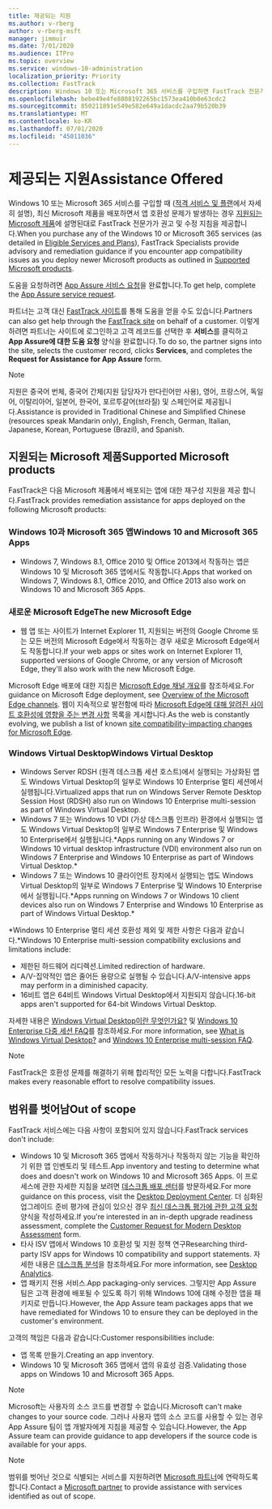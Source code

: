 ```yaml
---
title: 제공되는 지원
ms.author: v-rberg
author: v-rberg-msft
manager: jimmuir
ms.date: 7/01/2020
ms.audience: ITPro
ms.topic: overview
ms.service: windows-10-administration
localization_priority: Priority
ms.collection: FastTrack
description: Windows 10 또는 Microsoft 365 서비스를 구입하면 FastTrack 전문가가 Windows 10 및 Microsoft 365 앱을 배포하고 추가 비용 없이(적격 구독을 사용할 경우) 최신 상태로 유지하기 위한 권고 및 수정 지침을 제공합니다.
ms.openlocfilehash: bebe49e4fe8808192265bc1573ea410b0e63cdc2
ms.sourcegitcommit: 850211891e549e582e649a1dacdc2aa79b520b39
ms.translationtype: MT
ms.contentlocale: ko-KR
ms.lasthandoff: 07/01/2020
ms.locfileid: "45011036"
---
```

# <a name="assistance-offered"></a><span data-ttu-id="2c3e1-103">제공되는 지원</span><span class="sxs-lookup"><span data-stu-id="2c3e1-103">Assistance Offered</span></span>  

<span data-ttu-id="2c3e1-104">Windows 10 또는 Microsoft 365 서비스를 구입할 때 ([적격 서비스 및 플랜](M365-eligible-services-and-plans.md)에서 자세히 설명), 최신 Microsoft 제품을 배포하면서 앱 호환성 문제가 발생하는 경우 [지원되는 Microsoft 제품](#supported-microsoft-products)에 설명된대로 FastTrack 전문가가 권고 및 수정 지침을 제공합니다.</span><span class="sxs-lookup"><span data-stu-id="2c3e1-104">When you purchase any of the Windows 10 or Microsoft 365 services (as detailed in [Eligible Services and Plans](M365-eligible-services-and-plans.md)), FastTrack Specialists provide advisory and remediation guidance if you encounter app compatibility issues as you deploy newer Microsoft products as outlined in [Supported Microsoft products](#supported-microsoft-products).</span></span>

<span data-ttu-id="2c3e1-105">도움을 요청하려면 [App Assure 서비스 요청](https://go.microsoft.com/fwlink/?linkid=2022721)을 완료합니다.</span><span class="sxs-lookup"><span data-stu-id="2c3e1-105">To get help, complete the [App Assure service request](https://go.microsoft.com/fwlink/?linkid=2022721).</span></span>

<span data-ttu-id="2c3e1-106">파트너는 고객 대신 [FastTrack 사이트](https://go.microsoft.com/fwlink/?linkid=780698)를 통해 도움을 얻을 수도 있습니다.</span><span class="sxs-lookup"><span data-stu-id="2c3e1-106">Partners can also get help through the [FastTrack site](https://go.microsoft.com/fwlink/?linkid=780698) on behalf of a customer.</span></span> <span data-ttu-id="2c3e1-107">이렇게 하려면 파트너는 사이트에 로그인하고 고객 레코드를 선택한 후 **서비스**를 클릭하고 **App Assure에 대한 도움 요청** 양식을 완료합니다.</span><span class="sxs-lookup"><span data-stu-id="2c3e1-107">To do so, the partner signs into the site, selects the customer record, clicks **Services**, and completes the **Request for Assistance for App Assure** form.</span></span>

> [!NOTE]
> <span data-ttu-id="2c3e1-108">지원은 중국어 번체, 중국어 간체(지원 담당자가 만다린어만 사용), 영어, 프랑스어, 독일어, 이탈리아어, 일본어, 한국어, 포르투갈어(브라질) 및 스페인어로 제공됩니다.</span><span class="sxs-lookup"><span data-stu-id="2c3e1-108">Assistance is provided in Traditional Chinese and Simplified Chinese (resources speak Mandarin only), English, French, German, Italian, Japanese, Korean, Portuguese (Brazil), and Spanish.</span></span> 

## <a name="supported-microsoft-products"></a><span data-ttu-id="2c3e1-109">지원되는 Microsoft 제품</span><span class="sxs-lookup"><span data-stu-id="2c3e1-109">Supported Microsoft products</span></span>

<span data-ttu-id="2c3e1-110">FastTrack은 다음 Microsoft 제품에서 배포되는 앱에 대한 재구성 지원을 제공 합니다.</span><span class="sxs-lookup"><span data-stu-id="2c3e1-110">FastTrack provides remediation assistance for apps deployed on the following Microsoft products:</span></span>

### <a name="windows-10-and-microsoft-365-apps"></a><span data-ttu-id="2c3e1-111">Windows 10과 Microsoft 365 앱</span><span class="sxs-lookup"><span data-stu-id="2c3e1-111">Windows 10 and Microsoft 365 Apps</span></span>

- <span data-ttu-id="2c3e1-112">Windows 7, Windows 8.1, Office 2010 및 Office 2013에서 작동하는 앱은 Windows 10 및 Microsoft 365 앱에서도 작동합니다.</span><span class="sxs-lookup"><span data-stu-id="2c3e1-112">Apps that worked on Windows 7, Windows 8.1, Office 2010, and Office 2013 also work on Windows 10 and Microsoft 365 Apps.</span></span>

### <a name="the-new-microsoft-edge"></a><span data-ttu-id="2c3e1-113">새로운 Microsoft Edge</span><span class="sxs-lookup"><span data-stu-id="2c3e1-113">The new Microsoft Edge</span></span>

- <span data-ttu-id="2c3e1-114">웹 앱 또는 사이트가 Internet Explorer 11, 지원되는 버전의 Google Chrome 또는 모든 버전의 Microsoft Edge에서 작동하는 경우 새로운 Microsoft Edge에서도 작동합니다.</span><span class="sxs-lookup"><span data-stu-id="2c3e1-114">If your web apps or sites work on Internet Explorer 11, supported versions of Google Chrome, or any version of Microsoft Edge, they'll also work with the new Microsoft Edge.</span></span>

<span data-ttu-id="2c3e1-115">Microsoft Edge 배포에 대한 지침은 [Microsoft Edge 채널 개요](https://docs.microsoft.com/DeployEdge/microsoft-edge-channels)를 참조하세요.</span><span class="sxs-lookup"><span data-stu-id="2c3e1-115">For guidance on Microsoft Edge deployment, see [Overview of the Microsoft Edge channels](https://docs.microsoft.com/DeployEdge/microsoft-edge-channels).</span></span> <span data-ttu-id="2c3e1-116">웹이 지속적으로 발전함에 따라 [Microsoft Edge에 대해 알려진 사이트 호환성에 영향을 주는 변경 사항](https://docs.microsoft.com/microsoft-edge/web-platform/site-impacting-changes) 목록을 게시합니다.</span><span class="sxs-lookup"><span data-stu-id="2c3e1-116">As the web is constantly evolving, we publish a list of known [site compatibility-impacting changes for Microsoft Edge](https://docs.microsoft.com/microsoft-edge/web-platform/site-impacting-changes).</span></span>

### <a name="windows-virtual-desktop"></a><span data-ttu-id="2c3e1-117">Windows Virtual Desktop</span><span class="sxs-lookup"><span data-stu-id="2c3e1-117">Windows Virtual Desktop</span></span>

- <span data-ttu-id="2c3e1-118">Windows Server RDSH (원격 데스크톱 세션 호스트)에서 실행되는 가상화된 앱도 Windows Virtual Desktop의 일부로 Windows 10 Enterprise 멀티 세션에서 실행됩니다.</span><span class="sxs-lookup"><span data-stu-id="2c3e1-118">Virtualized apps that run on Windows Server Remote Desktop Session Host (RDSH) also run on Windows 10 Enterprise multi-session as part of Windows Virtual Desktop.</span></span>
- <span data-ttu-id="2c3e1-119">Windows 7 또는 Windows 10 VDI (가상 데스크톱 인프라) 환경에서 실행되는 앱도 Windows Virtual Desktop의 일부로 Windows 7 Enterprise 및 Windows 10 Enterprise에서 실행됩니다.\*</span><span class="sxs-lookup"><span data-stu-id="2c3e1-119">Apps running on any Windows 7 or Windows 10 virtual desktop infrastructure (VDI) environment also run on Windows 7 Enterprise and Windows 10 Enterprise as part of Windows Virtual Desktop.\*</span></span>
- <span data-ttu-id="2c3e1-120">Windows 7 또는 Windows 10 클라이언트 장치에서 실행되는 앱도 Windows Virtual Desktop의 일부로 Windows 7 Enterprise 및 Windows 10 Enterprise에서 실행됩니다.\*</span><span class="sxs-lookup"><span data-stu-id="2c3e1-120">Apps running on Windows 7 or Windows 10 client devices also run on Windows 7 Enterprise and Windows 10 Enterprise as part of Windows Virtual Desktop.\*</span></span>

<span data-ttu-id="2c3e1-121">\*Windows 10 Enterprise 멀티 세션 호환성 제외 및 제한 사항은 다음과 같습니다.</span><span class="sxs-lookup"><span data-stu-id="2c3e1-121">\*Windows 10 Enterprise multi-session compatibility exclusions and limitations include:</span></span>
- <span data-ttu-id="2c3e1-122">제한된 하드웨어 리디렉션.</span><span class="sxs-lookup"><span data-stu-id="2c3e1-122">Limited redirection of hardware.</span></span>
- <span data-ttu-id="2c3e1-123">A/V-집약적인 앱은 줄어든 용량으로 실행될 수 있습니다.</span><span class="sxs-lookup"><span data-stu-id="2c3e1-123">A/V-intensive apps may perform in a diminished capacity.</span></span>
- <span data-ttu-id="2c3e1-124">16비트 앱은 64비트 Windows Virtual Desktop에서 지원되지 않습니다.</span><span class="sxs-lookup"><span data-stu-id="2c3e1-124">16-bit apps aren't supported for 64-bit Windows Virtual Desktop.</span></span>

<span data-ttu-id="2c3e1-125">자세한 내용은 [Windows Virtual Desktop이란 무엇인가요?](https://docs.microsoft.com/azure/virtual-desktop/overview) 및 [Windows 10 Enterprise 다중 세션 FAQ](https://docs.microsoft.com/azure/virtual-desktop/windows-10-multisession-faq)를 참조하세요.</span><span class="sxs-lookup"><span data-stu-id="2c3e1-125">For more information, see [What is Windows Virtual Desktop?](https://docs.microsoft.com/azure/virtual-desktop/overview) and [Windows 10 Enterprise multi-session FAQ](https://docs.microsoft.com/azure/virtual-desktop/windows-10-multisession-faq).</span></span>

> [!NOTE]
> <span data-ttu-id="2c3e1-126">FastTrack은 호환성 문제를 해결하기 위해 합리적인 모든 노력을 다합니다.</span><span class="sxs-lookup"><span data-stu-id="2c3e1-126">FastTrack makes every reasonable effort to resolve compatibility issues.</span></span> 

## <a name="out-of-scope"></a><span data-ttu-id="2c3e1-127">범위를 벗어남</span><span class="sxs-lookup"><span data-stu-id="2c3e1-127">Out of scope</span></span>

<span data-ttu-id="2c3e1-128">FastTrack 서비스에는 다음 사항이 포함되어 있지 않습니다.</span><span class="sxs-lookup"><span data-stu-id="2c3e1-128">FastTrack services don't include:</span></span>
- <span data-ttu-id="2c3e1-129">Windows 10 및 Microsoft 365 앱에서 작동하거나 작동하지 않는 기능을 확인하기 위한 앱 인벤토리 및 테스트.</span><span class="sxs-lookup"><span data-stu-id="2c3e1-129">App inventory and testing to determine what does and doesn't work on Windows 10 and Microsoft 365 Apps.</span></span> <span data-ttu-id="2c3e1-130">이 프로세스에 관한 자세한 지침을 보려면 [데스크톱 배포 센터](https://go.microsoft.com/fwlink/?linkid=2080140)를 방문하세요.</span><span class="sxs-lookup"><span data-stu-id="2c3e1-130">For more guidance on this process, visit the [Desktop Deployment Center](https://go.microsoft.com/fwlink/?linkid=2080140).</span></span> <span data-ttu-id="2c3e1-131">더 심화된 업그레이드 준비 평가에 관심이 있으신 경우 [최신 데스크톱 평가에 관한 고객 요청](https://go.microsoft.com/fwlink/?linkid=2053818) 양식을 작성하세요.</span><span class="sxs-lookup"><span data-stu-id="2c3e1-131">If you're interested in an in-depth upgrade readiness assessment, complete the [Customer Request for Modern Desktop Assessment](https://go.microsoft.com/fwlink/?linkid=2053818) form.</span></span>
- <span data-ttu-id="2c3e1-132">타사 ISV 앱에서 Windows 10 호환성 및 지원 정책 연구</span><span class="sxs-lookup"><span data-stu-id="2c3e1-132">Researching third-party ISV apps for Windows 10 compatibility and support statements.</span></span> <span data-ttu-id="2c3e1-133">자세한 내용은 [데스크톱 분석](https://docs.microsoft.com/sccm/desktop-analytics/overview)을 참조하세요.</span><span class="sxs-lookup"><span data-stu-id="2c3e1-133">For more information, see [Desktop Analytics](https://docs.microsoft.com/sccm/desktop-analytics/overview).</span></span>
- <span data-ttu-id="2c3e1-134">앱 패키지 전용 서비스.</span><span class="sxs-lookup"><span data-stu-id="2c3e1-134">App packaging-only services.</span></span> <span data-ttu-id="2c3e1-135">그렇지만 App Assure 팀은 고객 환경에 배포될 수 있도록 하기 위해 WIndows 10에 대해 수정한 앱을 패키지로 만듭니다.</span><span class="sxs-lookup"><span data-stu-id="2c3e1-135">However, the App Assure team packages apps that we have remediated for Windows 10 to ensure they can be deployed in the customer's environment.</span></span>

<span data-ttu-id="2c3e1-136">고객의 책임은 다음과 같습니다:</span><span class="sxs-lookup"><span data-stu-id="2c3e1-136">Customer responsibilities include:</span></span>
- <span data-ttu-id="2c3e1-137">앱 목록 만들기.</span><span class="sxs-lookup"><span data-stu-id="2c3e1-137">Creating an app inventory.</span></span>
- <span data-ttu-id="2c3e1-138">Windows 10 및 Microsoft 365 앱에서 앱의 유효성 검증.</span><span class="sxs-lookup"><span data-stu-id="2c3e1-138">Validating those apps on Windows 10 and Microsoft 365 Apps.</span></span>

> [!NOTE]
> <span data-ttu-id="2c3e1-139">Microsoft는 사용자의 소스 코드를 변경할 수 없습니다.</span><span class="sxs-lookup"><span data-stu-id="2c3e1-139">Microsoft can't make changes to your source code.</span></span> <span data-ttu-id="2c3e1-140">그러나 사용자 앱의 소스 코드를 사용할 수 있는 경우 App Assure 팀이 앱 개발자에게 지침을 제공할 수 있습니다.</span><span class="sxs-lookup"><span data-stu-id="2c3e1-140">However, the App Assure team can provide guidance to app developers if the source code is available for your apps.</span></span>

> [!NOTE]
> <span data-ttu-id="2c3e1-141">범위를 벗어난 것으로 식별되는 서비스를 지원하려면 [Microsoft 파트너](https://go.microsoft.com/fwlink/?linkid=2080150)에 연락하도록 합니다.</span><span class="sxs-lookup"><span data-stu-id="2c3e1-141">Contact a [Microsoft partner](https://go.microsoft.com/fwlink/?linkid=2080150) to provide assistance with services identified as out of scope.</span></span>


